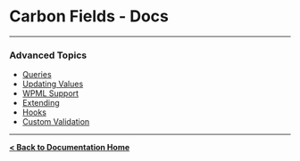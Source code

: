 Carbon Fields - Docs
====================

---

### Advanced Topics

* [Queries](https://github.com/htmlburger/carbon-fields-docs/blob/master/documentation/4-advanced-topics/1-queries.md)
* [Updating Values](https://github.com/htmlburger/carbon-fields-docs/blob/master/documentation/4-advanced-topics/5-updating-values.md)
* [WPML Support](https://github.com/htmlburger/carbon-fields-docs/blob/master/documentation/4-advanced-topics/10-wpml-support.md)
* [Extending](https://github.com/htmlburger/carbon-fields-docs/blob/master/documentation/4-advanced-topics/20-extending.md)
* [Hooks](https://github.com/htmlburger/carbon-fields-docs/blob/master/documentation/4-advanced-topics/30-hooks.md)
* [Custom Validation](https://github.com/htmlburger/carbon-fields-docs/blob/master/documentation/4-advanced-topics/40-custom-validation.md)

---

**[< Back to Documentation Home](https://github.com/htmlburger/carbon-fields-docs/tree/master/documentation)**